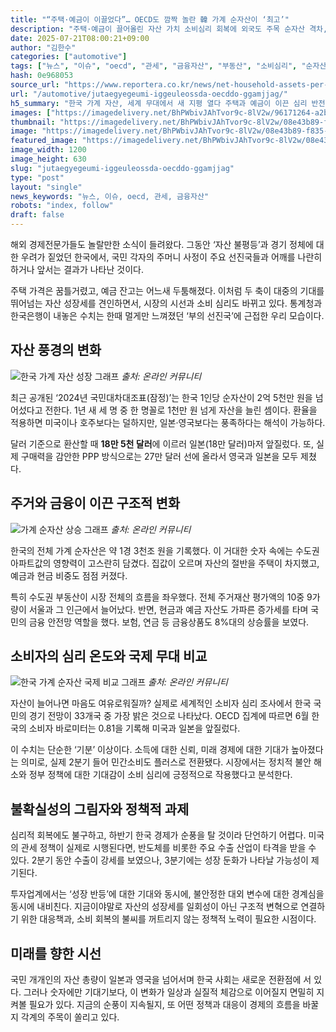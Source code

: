 ```yaml
---
title: "“주택·예금이 이끌었다”… OECD도 깜짝 놀란 韓 가계 순자산이 ‘최고’"
description: "주택·예금이 끌어올린 자산 가치 소비심리 회복에 외국도 주목 순자산 격차, 심리마저 바꿨다 ..."
date: 2025-07-21T08:00:21+09:00
author: "김한수"
categories: ["automotive"]
tags: ["뉴스", "이슈", "oecd", "관세", "금융자산", "부동산", "소비심리", "순자산", "통계청", "한국은행", "격차심리전환", "자산리밸런싱시대"]
hash: 0e968053
source_url: "https://www.reportera.co.kr/news/net-household-assets-per-person-252-51-million-won/"
url: "/automotive/jutaegyegeumi-iggeuleossda-oecddo-ggamjjag/"
h5_summary: "한국 가계 자산, 세계 무대에서 새 지평 열다 주택과 예금이 이끈 심리 반전, 경제 흐름은 어디로"
images: ["https://imagedelivery.net/BhPWbivJAhTvor9c-8lV2w/96171264-a2b6-4ae4-3403-bd3269bdad00/public", "https://imagedelivery.net/BhPWbivJAhTvor9c-8lV2w/07aed960-2afb-4101-dbfb-7aa14ed95500/public", "https://imagedelivery.net/BhPWbivJAhTvor9c-8lV2w/afd01c1d-c89d-4b56-434a-a7049794d900/public", "https://imagedelivery.net/BhPWbivJAhTvor9c-8lV2w/08e43b89-f835-4b74-b15e-cd65e385d900/public"]
thumbnail: "https://imagedelivery.net/BhPWbivJAhTvor9c-8lV2w/08e43b89-f835-4b74-b15e-cd65e385d900/public"
image: "https://imagedelivery.net/BhPWbivJAhTvor9c-8lV2w/08e43b89-f835-4b74-b15e-cd65e385d900/public"
featured_image: "https://imagedelivery.net/BhPWbivJAhTvor9c-8lV2w/08e43b89-f835-4b74-b15e-cd65e385d900/public"
image_width: 1200
image_height: 630
slug: "jutaegyegeumi-iggeuleossda-oecddo-ggamjjag"
type: "post"
layout: "single"
news_keywords: "뉴스, 이슈, oecd, 관세, 금융자산"
robots: "index, follow"
draft: false
---
```


해외 경제전문가들도 놀랄만한 소식이 들려왔다. 그동안 ‘자산 불평등’과 경기 정체에 대한 우려가 짙었던 한국에서, 국민 각자의 주머니 사정이 주요 선진국들과 어깨를 나란히 하거나 앞서는 결과가 나타난 것이다.

주택 가격은 꿈틀거렸고, 예금 잔고는 어느새 두툼해졌다. 이처럼 두 축이 대중의 기대를 뛰어넘는 자산 성장세를 견인하면서, 시장의 시선과 소비 심리도 바뀌고 있다. 통계청과 한국은행이 내놓은 수치는 한때 멀게만 느껴졌던 ‘부의 선진국’에 근접한 우리 모습이다.

## 자산 풍경의 변화

![한국 가계 자산 성장 그래프](https://imagedelivery.net/BhPWbivJAhTvor9c-8lV2w/afd01c1d-c89d-4b56-434a-a7049794d900/public)
*출처: 온라인 커뮤니티*


최근 공개된 ‘2024년 국민대차대조표(잠정)’는 한국 1인당 순자산이 2억 5천만 원을 넘어섰다고 전한다. 1년 새 세 명 중 한 명꼴로 1천만 원 넘게 자산을 늘린 셈이다. 환율을 적용하면 미국이나 호주보다는 덜하지만, 일본·영국보다는 풍족하다는 해석이 가능하다.

달러 기준으로 환산할 때 **18만 5천 달러**에 이르러 일본(18만 달러)마저 앞질렀다. 또, 실제 구매력을 감안한 PPP 방식으로는 27만 달러 선에 올라서 영국과 일본을 모두 제쳤다.

## 주거와 금융이 이끈 구조적 변화

![가계 순자산 상승 그래프](https://imagedelivery.net/BhPWbivJAhTvor9c-8lV2w/07aed960-2afb-4101-dbfb-7aa14ed95500/public)
*출처: 온라인 커뮤니티*


한국의 전체 가계 순자산은 약 1경 3천조 원을 기록했다. 이 거대한 숫자 속에는 수도권 아파트값의 영향력이 고스란히 담겼다. 집값이 오르며 자산의 절반을 주택이 차지했고, 예금과 현금 비중도 점점 커졌다.

특히 수도권 부동산이 시장 전체의 흐름을 좌우했다. 전체 주거재산 평가액의 10중 9가량이 서울과 그 인근에서 늘어났다. 반면, 현금과 예금 자산도 가파른 증가세를 타며 국민의 금융 안전망 역할을 했다. 보험, 연금 등 금융상품도 8%대의 상승률을 보였다.

## 소비자의 심리 온도와 국제 무대 비교

![한국 가계 순자산 국제 비교 그래프](https://imagedelivery.net/BhPWbivJAhTvor9c-8lV2w/96171264-a2b6-4ae4-3403-bd3269bdad00/public)
*출처: 온라인 커뮤니티*


자산이 늘어나면 마음도 여유로워질까? 실제로 세계적인 소비자 심리 조사에서 한국 국민의 경기 전망이 33개국 중 가장 밝은 것으로 나타났다. OECD 집계에 따르면 6월 한국의 소비자 바로미터는 0.81을 기록해 미국과 일본을 앞질렀다.

이 수치는 단순한 ‘기분’ 이상이다. 소득에 대한 신뢰, 미래 경제에 대한 기대가 높아졌다는 의미로, 실제 2분기 들어 민간소비도 플러스로 전환됐다. 시장에서는 정치적 불안 해소와 정부 정책에 대한 기대감이 소비 심리에 긍정적으로 작용했다고 분석한다.

## 불확실성의 그림자와 정책적 과제

심리적 회복에도 불구하고, 하반기 한국 경제가 순풍을 탈 것이라 단언하기 어렵다. 미국의 관세 정책이 실제로 시행된다면, 반도체를 비롯한 주요 수출 산업이 타격을 받을 수 있다. 2분기 동안 수출이 강세를 보였으나, 3분기에는 성장 둔화가 나타날 가능성이 제기된다.

투자업계에서는 ‘성장 반등’에 대한 기대와 동시에, 불안정한 대외 변수에 대한 경계심을 동시에 내비친다. 지금이야말로 자산의 성장세를 일회성이 아닌 구조적 변혁으로 연결하기 위한 대응책과, 소비 회복의 불씨를 꺼트리지 않는 정책적 노력이 필요한 시점이다.

## 미래를 향한 시선

국민 개개인의 자산 총량이 일본과 영국을 넘어서며 한국 사회는 새로운 전환점에 서 있다. 그러나 숫자에만 기대기보다, 이 변화가 일상과 실질적 체감으로 이어질지 면밀히 지켜볼 필요가 있다. 지금의 순풍이 지속될지, 또 어떤 정책과 대응이 경제의 흐름을 바꿀지 각계의 주목이 쏠리고 있다.
